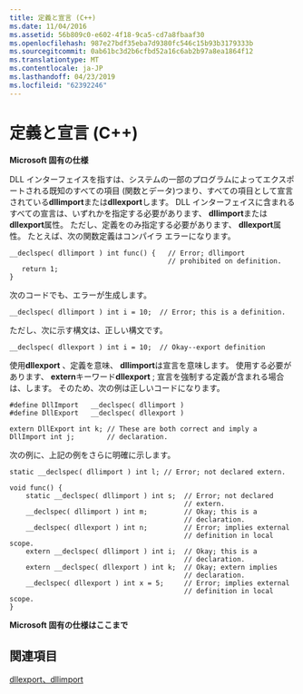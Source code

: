 ```yaml
---
title: 定義と宣言 (C++)
ms.date: 11/04/2016
ms.assetid: 56b809c0-e602-4f18-9ca5-cd7a8fbaaf30
ms.openlocfilehash: 987e27bdf35eba7d9380fc546c15b93b3179333b
ms.sourcegitcommit: 0ab61bc3d2b6cfbd52a16c6ab2b97a8ea1864f12
ms.translationtype: MT
ms.contentlocale: ja-JP
ms.lasthandoff: 04/23/2019
ms.locfileid: "62392246"
---
```

# <a name="definitions-and-declarations-c"></a>定義と宣言 (C++)

**Microsoft 固有の仕様**

DLL インターフェイスを指すは、システムの一部のプログラムによってエクスポートされる既知のすべての項目 (関数とデータ)つまり、すべての項目として宣言されている**dllimport**または**dllexport**します。 DLL インターフェイスに含まれるすべての宣言は、いずれかを指定する必要があります、 **dllimport**または**dllexport**属性。 ただし、定義をのみ指定する必要があります、 **dllexport**属性。 たとえば、次の関数定義はコンパイラ エラーになります。

```
__declspec( dllimport ) int func() {   // Error; dllimport
                                       // prohibited on definition.
   return 1;
}
```

次のコードでも、エラーが生成します。

```
__declspec( dllimport ) int i = 10;  // Error; this is a definition.
```

ただし、次に示す構文は、正しい構文です。

```
__declspec( dllexport ) int i = 10;  // Okay--export definition
```

使用**dllexport** 、定義を意味、 **dllimport**は宣言を意味します。 使用する必要があります、 **extern**キーワード**dllexport** ; 宣言を強制する定義が含まれる場合は、します。 そのため、次の例は正しいコードになります。

```
#define DllImport   __declspec( dllimport )
#define DllExport   __declspec( dllexport )

extern DllExport int k; // These are both correct and imply a
DllImport int j;        // declaration.
```

次の例に、上記の例をさらに明確に示します。

```
static __declspec( dllimport ) int l; // Error; not declared extern.

void func() {
    static __declspec( dllimport ) int s;  // Error; not declared
                                           // extern.
    __declspec( dllimport ) int m;         // Okay; this is a
                                           // declaration.
    __declspec( dllexport ) int n;         // Error; implies external
                                           // definition in local scope.
    extern __declspec( dllimport ) int i;  // Okay; this is a
                                           // declaration.
    extern __declspec( dllexport ) int k;  // Okay; extern implies
                                           // declaration.
    __declspec( dllexport ) int x = 5;     // Error; implies external
                                           // definition in local scope.
}
```

**Microsoft 固有の仕様はここまで**

## <a name="see-also"></a>関連項目

[dllexport、dllimport](../cpp/dllexport-dllimport.md)